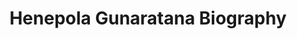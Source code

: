 ---
permalink: 	Authors/henepola-gunaratana
layout: 	author
title: 	Henepola Gunaratana Biography
author_name: 	Henepola Gunaratana
author_bio: 	["Bhante Henepola Gunaratana Mahathera is the founding abbot of the Bhavana Society. Born in rural Sri Lanka, he has been a monk since age 12 and took full ordination at age 20 in 1947. He came to the United States in 1968. 'Bhante G' (as he is fondly called by his students) has written a number of books, including the now-classic meditation manual Mindfulness In Plain English and its companion Eight Mindful Steps to Happiness. Bhante G regularly leads retreats on vipassana, mindfulness, metta (loving-friendliness), concentration, and other topics both at the Bhavana Society.","Bhante Gunaratana is an internationally recognized author and meditation teacher. Prior to coming to the United States, he spent five years doing in missionary work with the Harijanas (Untouchables) of India and ten years in Malaysia. He has taught in a number of settings, including the Buddhist Vihara of Washington D.C. where he served as president, the American University in Washington D.C. where he served as Buddhist chaplain and also earned a Ph.D. in philosophy, and at meditation centers worldwide. Bhante G has a strong scholarly background and lifelong commitment to dhamma.","In 1985, Bhante G co-founded the Bhavana Society and became its abbot. He wanted to teach meditation in an environment allowing for longer retreats and intense practice free from the trappings of a city vihara. He continues to teach in the direct, compassionate style that characterizes his books and articles. Bhante G conveys a well-rounded approach to Buddhist Dhamma, touching on all aspects of the Noble Eightfold Path. He emphasizes metta bhavana (the cultivation of loving-friendliness) as a basis for samma-samadhi, or right concentration. As a teacher, he is known for his emphasis both on samadhi and on metta as part of spiritual training.","In 1996, Bhante G received the title of Chief Sangha Nayaka Thera for North America. This acknowledged his status as highest-ranking monk of his sect in the United States and Canada. Originally published in 2003, his autobiography, Journey to Mindfulness, was updated in 2017 with an 'Expanded Anniversary Edition' adding five new chapters. In 2005, the Sri Henepola Gunaratana Scholarship Trust was founded under his guidance. This trust provides educations for poverty stricken children in rural Sri Lanka. ","Bhante G continues to write books and articles, lead retreats, and teach at the Bhavana Society. On the occasion of his 90th birthday, December 7th, 2017, Bhante G decided that he would no longer accept invitations that require long-distance travel. He says, 'Thank you all for your kind consideration. With Metta, Bhante Gunaratana.'"]
author_image: 	"Henepola Gunaratana.jpg"
author_image_large: 	"Henepola Gunaratana - Large.jpg"
short_quote: "The irony of it is that real peace comes only when you stop chasing it—another Catch-22."
---